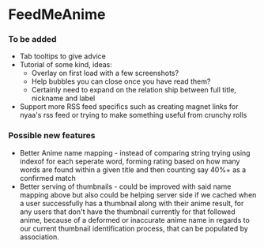 # FeedMeAnime

### To be added
- Tab tooltips to give advice
- Tutorial of some kind, ideas:
	- Overlay on first load with a few screenshots? 
	- Help bubbles you can close once you have read them?
	- Certainly need to expand on the relation ship between full title, nickname and label
- Support more RSS feed specifics such as creating magnet links for nyaa's rss feed or trying to make something useful from crunchy rolls

### Possible new features
- Better Anime name mapping - instead of comparing string trying using indexof for each seperate word, forming rating based on how many words are found within a given title and then counting say 40%+ as a confirmed match
- Better serving of thumbnails - could be improved with said name mapping above but also could be helping server side if we cached when a user successfully has a thumbnail along with their anime result, for any users that don't have the thumbnail currently for that followed anime, because of a deformed or inaccurate anime name in regards to our current thumbnail identification process, that can be populated by association.

